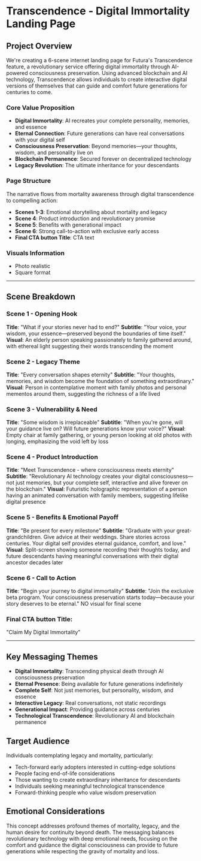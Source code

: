 # Transcendence - Digital Immortality Landing Page

## Project Overview
We're creating a 6-scene internet landing page for Futura's Transcendence feature, a revolutionary service offering digital immortality through AI-powered consciousness preservation. Using advanced blockchain and AI technology, Transcendence allows individuals to create interactive digital versions of themselves that can guide and comfort future generations for centuries to come.

### Core Value Proposition
- **Digital Immortality**: AI recreates your complete personality, memories, and essence
- **Eternal Connection**: Future generations can have real conversations with your digital self
- **Consciousness Preservation**: Beyond memories—your thoughts, wisdom, and personality live on
- **Blockchain Permanence**: Secured forever on decentralized technology
- **Legacy Revolution**: The ultimate inheritance for your descendants

### Page Structure
The narrative flows from mortality awareness through digital transcendence to compelling action:
- **Scenes 1-3**: Emotional storytelling about mortality and legacy
- **Scene 4**: Product introduction and revolutionary promise
- **Scene 5**: Benefits with generational impact
- **Scene 6**: Strong call-to-action with exclusive early access
- **Final CTA button Title**: CTA text

### Visuals Information
- Photo realistic
- Square format

---

## Scene Breakdown

### Scene 1 - Opening Hook
**Title**: "What if your stories never had to end?"
**Subtitle**: "Your voice, your wisdom, your essence—preserved beyond the boundaries of time itself."
**Visual**: An elderly person speaking passionately to family gathered around, with ethereal light suggesting their words transcending the moment

### Scene 2 - Legacy Theme  
**Title**: "Every conversation shapes eternity"
**Subtitle**: "Your thoughts, memories, and wisdom become the foundation of something extraordinary."
**Visual**: Person in contemplative moment with family photos and personal mementos around them, suggesting the richness of a life lived

### Scene 3 - Vulnerability & Need
**Title**: "Some wisdom is irreplaceable"
**Subtitle**: "When you're gone, will your guidance live on? Will future generations know your voice?"
**Visual**: Empty chair at family gathering, or young person looking at old photos with longing, emphasizing the void left by loss

### Scene 4 - Product Introduction
**Title**: "Meet Transcendence - where consciousness meets eternity"
**Subtitle**: "Revolutionary AI technology creates your digital consciousness—not just memories, but your complete self, interactive and alive forever on the blockchain."
**Visual**: Futuristic holographic representation of a person having an animated conversation with family members, suggesting lifelike digital presence

### Scene 5 - Benefits & Emotional Payoff
**Title**: "Be present for every milestone"
**Subtitle**: "Graduate with your great-grandchildren. Give advice at their weddings. Share stories across centuries. Your digital self provides eternal guidance, comfort, and love."
**Visual**: Split-screen showing someone recording their thoughts today, and future descendants having meaningful conversations with their digital ancestor decades later

### Scene 6 - Call to Action
**Title**: "Begin your journey to digital immortality"
**Subtitle**: "Join the exclusive beta program. Your consciousness preservation starts today—because your story deserves to be eternal."
NO visual for final scene

### Final CTA button Title:
"Claim My Digital Immortality"

---

## Key Messaging Themes

- **Digital Immortality**: Transcending physical death through AI consciousness preservation
- **Eternal Presence**: Being available for future generations indefinitely  
- **Complete Self**: Not just memories, but personality, wisdom, and essence
- **Interactive Legacy**: Real conversations, not static recordings
- **Generational Impact**: Providing guidance across centuries
- **Technological Transcendence**: Revolutionary AI and blockchain permanence

## Target Audience

Individuals contemplating legacy and mortality, particularly:
- Tech-forward early adopters interested in cutting-edge solutions
- People facing end-of-life considerations
- Those wanting to create extraordinary inheritance for descendants
- Individuals seeking meaningful technological transcendence
- Forward-thinking people who value wisdom preservation

## Emotional Considerations

This concept addresses profound themes of mortality, legacy, and the human desire for continuity beyond death. The messaging balances revolutionary technology with deep emotional needs, focusing on the comfort and guidance the digital consciousness can provide to future generations while respecting the gravity of mortality and loss.